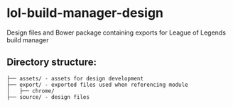 # lol-build-manager-design
Design files and Bower package containing exports for League of Legends build manager

## Directory structure:
```
├── assets/ - assets for design development
├── export/ - exported files used when referencing module
│   ├── chrome/
├── source/ - design files 
```
